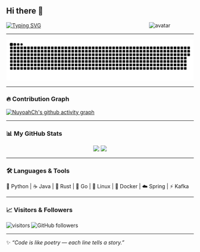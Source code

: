 ## Hi there 👋

<img src="https://github.com/yoyocraft/yoyocraft/blob/master/assets/angry.gif" width="120" alt="avatar" align="right" />

[![Typing SVG](https://readme-typing-svg.herokuapp.com?font=Fira+Code&pause=1000&width=435&lines=Hi,+I'm+NuyoahCh;Welcome+to+my+GitHub!;nuyoahch.online)](https://git.io/typing-svg)

---

![github-snake](https://raw.githubusercontent.com/NuyoahCh/NuyoahCh/output/github-contribution-grid-snake.svg)

---

### 🔥 Contribution Graph
[![NuyoahCh's github activity graph](https://github-readme-activity-graph.vercel.app/graph?username=NuyoahCh&bg_color=0d1117&color=70a5fd&line=ae81ff&point=fca311&area=true&hide_border=true)](https://github.com/ashutosh00710/github-readme-activity-graph)

---

### 📊 My GitHub Stats

<div align="center">
  <picture>
    <img src="https://github-readme-stats.vercel.app/api?username=NuyoahCh&show_icons=true&theme=tokyonight&hide_border=true&border_radius=12&height=165" width="48%" />
  </picture>
  <picture>
    <img src="https://github-readme-stats.vercel.app/api/top-langs/?username=NuyoahCh&layout=compact&theme=tokyonight&hide=html,css&hide_border=true&border_radius=12&height=165" width="48%" />
  </picture>
</div>

---

### 🛠️ Languages & Tools  
🐍 Python | ☕ Java | 🦀 Rust | 🚀 Go | 🐧 Linux | 🐳 Docker | ☁️ Spring | ⚡ Kafka  

---

### 📈 Visitors & Followers  
![visitors](https://komarev.com/ghpvc/?username=NuyoahCh&label=Profile%20views&color=0e75b6&style=flat)
![GitHub followers](https://img.shields.io/github/followers/NuyoahCh?style=social)

---

✨ *“Code is like poetry — each line tells a story.”*
